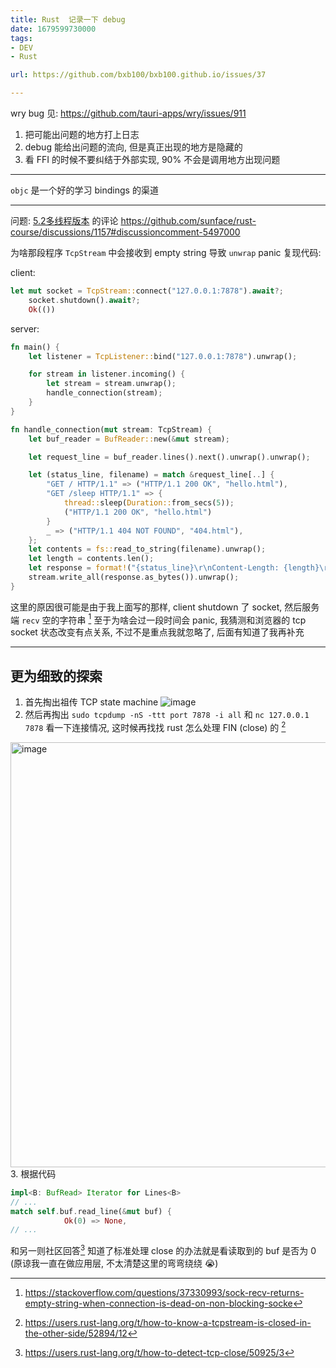 ```yaml
---
title: Rust  记录一下 debug
date: 1679599730000
tags:
- DEV
- Rust

url: https://github.com/bxb100/bxb100.github.io/issues/37

---
```

wry bug 见: https://github.com/tauri-apps/wry/issues/911

1. 把可能出问题的地方打上日志
2. debug 能给出问题的流向, 但是真正出现的地方是隐藏的
3. 看 FFI 的时候不要纠结于外部实现, 90% 不会是调用地方出现问题

---

`objc` 是一个好的学习 bindings 的渠道

---

<a id='issuecomment-1493306499'></a>
问题: [5.2多线程版本](https://course.rs/advance-practice1/multi-threads.html) 的评论 https://github.com/sunface/rust-course/discussions/1157#discussioncomment-5497000

为啥那段程序 `TcpStream` 中会接收到 empty string 导致 `unwrap` panic
复现代码:

client: 
```rust
let mut socket = TcpStream::connect("127.0.0.1:7878").await?;
    socket.shutdown().await?;
    Ok(())
```

server:
```rust
fn main() {
    let listener = TcpListener::bind("127.0.0.1:7878").unwrap();

    for stream in listener.incoming() {
        let stream = stream.unwrap();
        handle_connection(stream);
    }
}

fn handle_connection(mut stream: TcpStream) {
    let buf_reader = BufReader::new(&mut stream);

    let request_line = buf_reader.lines().next().unwrap().unwrap();

    let (status_line, filename) = match &request_line[..] {
        "GET / HTTP/1.1" => ("HTTP/1.1 200 OK", "hello.html"),
        "GET /sleep HTTP/1.1" => {
            thread::sleep(Duration::from_secs(5));
            ("HTTP/1.1 200 OK", "hello.html")
        }
        _ => ("HTTP/1.1 404 NOT FOUND", "404.html"),
    };
    let contents = fs::read_to_string(filename).unwrap();
    let length = contents.len();
    let response = format!("{status_line}\r\nContent-Length: {length}\r\n\r\n{contents}");
    stream.write_all(response.as_bytes()).unwrap();
}
```

这里的原因很可能是由于我上面写的那样, client shutdown 了 socket, 然后服务端 `recv` 空的字符串 [^1] 至于为啥会过一段时间会 panic, 我猜测和浏览器的 tcp socket 状态改变有点关系, 不过不是重点我就忽略了, 后面有知道了我再补充

---

## 更为细致的探索
1. 首先掏出祖传 TCP state machine 
![image](https://user-images.githubusercontent.com/20685961/229352632-a3215ce7-2993-4ad5-93ed-58607c927884.png)
2. 然后再掏出 `sudo tcpdump -nS -ttt port 7878 -i all` 和 `nc 127.0.0.1 7878` 看一下连接情况, 这时候再找找 rust 怎么处理 FIN (close) 的 [^2]
<img width="680" alt="image" src="https://user-images.githubusercontent.com/20685961/229352764-6d022770-7b68-4057-9337-0a0b3b675f44.png">
3. 根据代码

```rust
impl<B: BufRead> Iterator for Lines<B>
// ...
match self.buf.read_line(&mut buf) {
            Ok(0) => None,
// ...
```
    
和另一则社区回答[^3] 知道了标准处理 close 的办法就是看读取到的 buf 是否为 0 (原谅我一直在做应用层, 不太清楚这里的弯弯绕绕 😭)






[^1]: https://stackoverflow.com/questions/37330993/sock-recv-returns-empty-string-when-connection-is-dead-on-non-blocking-socke
[^2]: https://users.rust-lang.org/t/how-to-know-a-tcpstream-is-closed-in-the-other-side/52894/12
[^3]: https://users.rust-lang.org/t/how-to-detect-tcp-close/50925/3